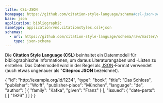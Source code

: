 ```yaml
---
title: CSL-JSON
homepage: https://github.com/citation-style-language/schema#csl-json-schema
base: json
application: bibliographic
mimetype: application/vnd.citationstyles.csl+json
schemas:
  - url: https://github.com/citation-style-language/schema/raw/master/csl-data.json
    type: json-schema
---
```


Die **Citation Style Language (CSL)** beinhaltet ein Datenmodell für
bibliographische Informationen, um daraus Literaturangaben und -Listen zu
erstellen. Das Datenmodell wird in der Regel als [JSON](json)-Format verwendet
(auch etwas ungenauer als "**Citeproc JSON** bezeichnet).

<example highlight="json">
    {
      "id": "http://example.org/id/1234",
      "type": "book",
      "title": "Das Schloss",
      "publisher": "Wolff",
      "publisher-place": "München",
      "language": "de",
      "author": [
        {
          "family": "Kafka",
          "given": "Franz"
        }
      ],
      "issued": {
        "date-parts": [ [ "1926" ] ]
      }
    }
</example>
